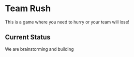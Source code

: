 # Team Rush

This is a game where you need to hurry or your team will lose!

## Current Status

We are brainstorming and building

